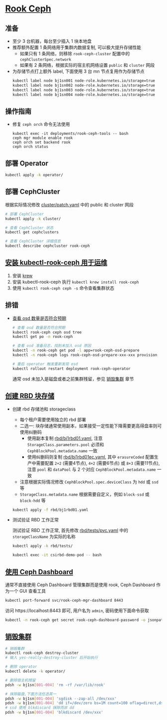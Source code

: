 # [Rook Ceph](https://rook.io/)

## 准备

- 至少 3 台机器，每台至少插入 1 块本地盘
- 推荐额外配置 1 条网络用于集群内数据复制, 可以极大提升存储性能
  - 如果只有 1 条网络，则移除 `rook-ceph-cluster` 配置中的 `cephClusterSpec.network`
  - 如果有 2 条网络，根据实际的宿主机网络设置 `public` 和 `cluster` 网段
- 为存储节点打上额外 label, 下面使用 3 台 mn 节点复用作为存储节点
  ```sh
  kubectl label node bj1sn001 node-role.kubernetes.io/storage=true
  kubectl label node bj1sn002 node-role.kubernetes.io/storage=true
  kubectl label node bj1sn003 node-role.kubernetes.io/storage=true
  kubectl label node bj1sn004 node-role.kubernetes.io/storage=true
  ```
 
## 操作指南
 
- 修复 `ceph orch` 命令无法使用
  ```shell
  kubectl exec -it deployments/rook-ceph-tools -- bash
  ceph mgr module enable rook
  ceph orch set backend rook
  ceph orch status
  ```

## 部署 Operator

  ```sh
  kubectl apply -k operator/
  ```

## 部署 CephCluster

  根据实际情况修改 [cluster/patch.yaml](./cluster/patch.yaml) 中的 public 和 cluster 网段

  ```sh
  # 部署 CephCluster
  kubectl apply -k cluster/

  # 查看 CephCluster 状态
  kubectl get cephclusters

  # 查看 CephCluster 详细信息
  kubectl describe cephcluster rook-ceph
  ```

## [安装 kubectl-rook-ceph 用于运维](https://github.com/rook/kubectl-rook-ceph)

1. 安装 [krew](https://krew.sigs.k8s.io/docs/user-guide/setup/install/)
2. 安装 kubectl-rook-ceph 执行 `kubectl krew install rook-ceph`
3. 使用 `kubectl rook-ceph ceph -s` 命令查看集群状态

## 排错

* [查看 osd 数量是否符合预期](https://rook.io/docs/rook/latest-release/Troubleshooting/ceph-common-issues/?h=osd+prepare#solution_4)

  ```sh
  # 查看 osd 数量是否符合预期
  kubectl rook-ceph ceph osd tree
  kubectl get po -n rook-ceph

  # 查看 osd 准备日志，找到未加入 osd 原因
  kubectl -n rook-ceph get pod -l app=rook-ceph-osd-prepare
  kubectl -n rook-ceph logs rook-ceph-osd-prepare-xxx-xxx provision

  # 重启 operator 触发重新发现 osd
  kubectl rollout restart deployment rook-ceph-operator
  ```

  通常 osd 未加入是磁盘或者之前集群残留，参见 [销毁集群](#销毁集群) 章节

## [创建 RBD 块存储](https://rook.io/docs/rook/latest-release/CRDs/Block-Storage/ceph-block-pool-crd/)

* 创建 rbd 存储池和 storageclass

  * 每个租户需要使用独立的 rbd 部署
  * 二选一: 块存储通常使用副本，如果接受一定性能下降需要更高得盘率则可使用纠删码 
    * 使用副本复制 [rbd/bj1rbd01.yaml](./rbd/bj1rbd01.yaml), 注意 `StorageClass.parameters.pool` 必须和 `CephBlockPool.metadata.name` 一致
    * 使用纠删码则复制 [rbd/bj1rbd01ec.yaml](./rbd/bj1rbd01ec.yaml), 其中 `erasureCoded` 配置生产中需要配置 `2+2` (需要4节点), `4+2` (需要6节点) 或 `8+3` (需要11节点), 注意 `pool` 和 `dataPool` 与 2 个对应 `CephBlockPool.metadata.name` 一致
  * 注意根据实际情况修改 `CephBlockPool.spec.deviceClass` 为 `hdd` 或 `ssd` 等
  * `StorageClass.metadata.name` 根据需要自定义，例如 `block-ssd` 或 `block-hdd` 等

  ```bash
  kubectl apply -f rbd/bj1rbd01.yaml
  ```

* 测试验证 RBD 工作正常

  测试验证 RBD 工作正常, 首先修改 [rbd/tests/pvc.yaml](./rbd/tests/pvc.yaml) 中的 `storageClassName` 为实际的名称

  ```bash
  kubectl apply -k rbd/tests/

  kubectl exec -it csirbd-demo-pod -- bash
  ```


## [使用 Ceph Dashboard](https://rook.io/docs/rook/latest-release/Storage-Configuration/Monitoring/ceph-dashboard/)

通常不直接使用 Ceph Dashboard 管理集群而是使用 rook, Ceph Dashboard 作为一个 GUI 查看工具

```bash
kubectl port-forward svc/rook-ceph-mgr-dashboard 8443
```

访问 https://localhost:8443 即可, 用户名为 `admin`, 密码使用下面命令获取

```bash
kubectl -n rook-ceph get secret rook-ceph-dashboard-password -o jsonpath="{['data']['password']}" | base64 --decode && echo
```

## [销毁集群](https://rook.io/docs/rook/latest-release/Getting-Started/ceph-teardown/)

```bash
# 销毁集群
kubectl rook-ceph destroy-cluster
# 输入 yes-really-destroy-cluster 后开始执行

# 删除 operator
kubectl delete -k operator/

# 删除宿主机残留
pdsh -w bj1sn[001-004] 'rm -rf /var/lib/rook'

# 抹除磁盘,下面方法任选其一
pdsh -w bj1sn[001-004] 'sgdisk --zap-all /dev/xxx'
pdsh -w bj1sn[001-004] 'dd if=/dev/zero bs=1M count=100 oflag=direct,dsync of=/dev/xxx'
# ssd 使用 blkdiscard 抹除而非 dd
pdsh -w bj1sn[001-004] 'blkdiscard /dev/xxx'
```